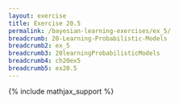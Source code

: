```yaml
---
layout: exercise
title: Exercise 20.5
permalink: /bayesian-learning-exercises/ex_5/
breadcrumb: 20-Learning-Probabilistic-Models
breadcrumb2: ex_5
breadcrumb3: 20learningProbabilisticModels
breadcrumb4: ch20ex5
breadcrumb5: ex20.5
---
```


{% include mathjax_support %}


